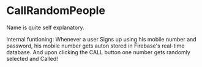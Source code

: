 # CallRandomPeople

Name is quite self explanatory.

Internal funtioning:
Whenever a user Signs up using his mobile number and password, his mobile number gets auton stored in Firebase's real-time database. And upon clicking the CALL button one number gets randomly selected and Called!
